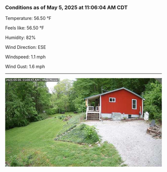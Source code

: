 ### Conditions as of May 5, 2025 at 11:06:04 AM CDT 

Temperature: 56.50 &deg;F

Feels like: 56.50 &deg;F

Humidity: 82%

Wind Direction: ESE

Windspeed: 1.1 mph

Wind Gust: 1.6 mph

---

<img src="./images/latest.jpeg"/>

